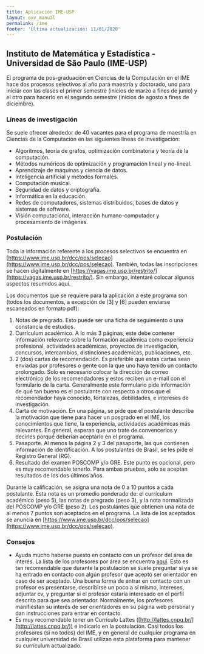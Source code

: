 ```yaml
---
title: Aplicación IME-USP
layout: oxv_manual
permalink: /ime
footer: 'Última actualización: 11/01/2020'
---
```


## Instituto de Matemática y Estadística - Universidad de São Paulo (IME-USP)

El programa de pos-graduación en Ciencias de la Computación en el IME hace dos procesos selectivos al año para maestría y doctorado, uno para iniciar con las clases el primer semestre (inicios de marzo a fines de junio) y el otro para hacerlo en el segundo semestre (inicios de agosto a fines de diciembre).

### Líneas de investigación

Se suele ofrecer alrededor de 40 vacantes para el programa de maestría en Ciencias de la Computación en las siguientes líneas de investigación:

* Algoritmos, teoría de grafos, optimización combinatoria y teoría de la computación.
* Métodos numéricos de optimización y programación lineal y no-lineal.
* Aprendizaje de máquinas y ciencia de datos.
* Inteligencia artificial y métodos formales.
* Computación musical.
* Seguridad de datos y criptografía.
* Informática en la educación.
* Redes de computadores, sistemas distribuidos, bases de datos y sistemas de software.
* Visión computacional, interacción humano-computador y procesamiento de imágenes.

### Postulación

Toda la información referente a los procesos selectivos se encuentra en [https://www.ime.usp.br/dcc/pos/selecao](https://www.ime.usp.br/dcc/pos/selecao). También, todas las inscripciones se hacen digitalmente en [https://vagas.ime.usp.br/restrito/](https://vagas.ime.usp.br/restrito/). Sin embargo, intentaré colocar algunos aspectos resumidos aquí.

Los documentos que se requiere para la aplicación a este programa son (todos los documentos, a excepción de [3] y [6] pueden enviarse escaneados en formato pdf):

1. Notas de pregrado. Esto puede ser una ficha de seguimiento o una constancia de estudios.
2. Currículum académico. A lo más 3 páginas, este debe contener información relevante sobre la formación académica como experiencia profesional, actividades académicas, proyectos de investigación, concursos, intercambios, distinciones académicas, publicaciones, etc.
3. 2 (dos) cartas de recomendación. Es preferible que estas cartas sean enviadas por profesores o gente con la que uno haya tenido un contacto prolongado. Solo es necesario colocar la dirección de correo electrónico de los recomendadores y estos reciben un e-mail con el formulario de la carta. Generalmente este formulario pide información de qué tan bueno es el postulante con respecto a otros que el recomendador haya conocido, fortalezas, debilidades, e intereses de investigación.
4. Carta de motivación. En una página, se pide que el postulante describa la motivación que tiene para hacer un posgrado en el IME, los conocimientos que tiene, la experiencia, actividades académicas más relevantes. En general, esperan que uno trate de convencerlos y decirles porqué deberían aceptarlo en el programa.
5. Pasaporte. Al menos la página 2 y 3 del pasaporte, las que contienen información de identificación. A los postulantes de Brasil, se les pide el Registro General (RG).
6. Resultado del examen POSCOMP y/o GRE. Este punto es opcional, pero es muy recomendable tenerlo. Para ambas pruebas, solo se aceptan resultados de los dos últimos años.

Durante la calificación, se asigna una nota de 0 a 10 puntos a cada postulante. Esta nota es un promedio ponderado de: el currículum académico (peso 5), las notas de pregrado (peso 3), y la nota normalizada del POSCOMP y/o GRE (peso 2). Los postulantes que obtienen una nota de al menos 7 puntos son aceptados en el programa. La lista de los aceptados se anuncia en [https://www.ime.usp.br/dcc/pos/selecao](https://www.ime.usp.br/dcc/pos/selecao).

### Consejos

* Ayuda mucho haberse puesto en contacto con un profesor del área de interés. La lista de los profesores por área se encuentra [aquí](https://www.ime.usp.br/dcc/pos/areas). Esto es tan recomendable que durante la postulación se suele preguntar si ya se ha entrado en contacto con algún profesor que aceptó ser orientador en caso de ser aceptado. Una buena forma de entrar en contacto con un profesor es presentarse, describirse un poco a sí mismo, intereses, adjuntar cv, y preguntar si el profesor estaría interesado en el perfil descrito para que sea orientador. Normalmente, los profesores manifiestan su interés de ser orientadores en su página web personal y dan instrucciones para entrar en contacto.
* Es muy recomendable tener un Currículo Lattes ([http://lattes.cnpq.br/](http://lattes.cnpq.br/)) e indicarlo en la postulación. Casi todos los profesores (si no todos) del IME, y en general de cualquier programa en cualquier universidad de Brasil utilizan esta plataforma para mantener su currículum actualizado.